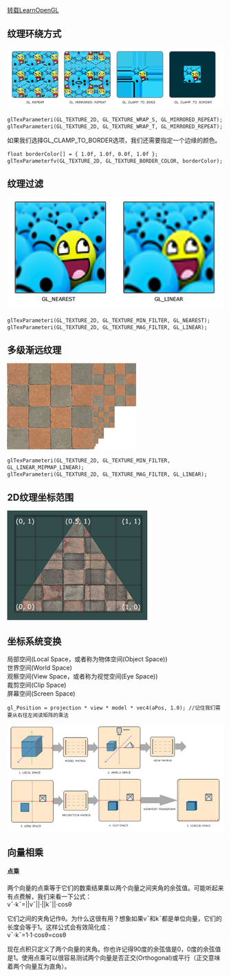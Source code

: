 [转载LearnOpenGL](https://learnopengl-cn.github.io)

纹理环绕方式
-----------

![texture_wrapping](texture_wrapping.png)

```oclight
glTexParameteri(GL_TEXTURE_2D, GL_TEXTURE_WRAP_S, GL_MIRRORED_REPEAT);
glTexParameteri(GL_TEXTURE_2D, GL_TEXTURE_WRAP_T, GL_MIRRORED_REPEAT);
```

如果我们选择GL_CLAMP_TO_BORDER选项，我们还需要指定一个边缘的颜色。
```oclight
float borderColor[] = { 1.0f, 1.0f, 0.0f, 1.0f };
glTexParameterfv(GL_TEXTURE_2D, GL_TEXTURE_BORDER_COLOR, borderColor);
```


纹理过滤
-------

![texture_filtering](texture_filtering.png)

```oclight
glTexParameteri(GL_TEXTURE_2D, GL_TEXTURE_MIN_FILTER, GL_NEAREST);
glTexParameteri(GL_TEXTURE_2D, GL_TEXTURE_MAG_FILTER, GL_LINEAR);
```

多级渐远纹理
-----------

![mipmaps](mipmaps.png)

```oclight
glTexParameteri(GL_TEXTURE_2D, GL_TEXTURE_MIN_FILTER, GL_LINEAR_MIPMAP_LINEAR);
glTexParameteri(GL_TEXTURE_2D, GL_TEXTURE_MAG_FILTER, GL_LINEAR);
```


2D纹理坐标范围
-------------

![tex_coords](tex_coords.png)


坐标系统变换
-----------

局部空间(Local Space，或者称为物体空间(Object Space))  
世界空间(World Space)  
观察空间(View Space，或者称为视觉空间(Eye Space))  
裁剪空间(Clip Space)  
屏幕空间(Screen Space)  

```
gl_Position = projection * view * model * vec4(aPos, 1.0); //记住我们需要从右往左阅读矩阵的乘法
```

![coordinate_systems](coordinate_systems.png)


向量相乘
-------

#### 点乘  

两个向量的点乘等于它们的数乘结果乘以两个向量之间夹角的余弦值。可能听起来有点费解，我们来看一下公式：  
v¯⋅k¯=||v¯||⋅||k¯||⋅cosθ

它们之间的夹角记作θ。为什么这很有用？想象如果v¯和k¯都是单位向量，它们的长度会等于1。这样公式会有效简化成：  
v¯⋅k¯=1⋅1⋅cosθ=cosθ

现在点积只定义了两个向量的夹角。你也许记得90度的余弦值是0，0度的余弦值是1。使用点乘可以很容易测试两个向量是否正交(Orthogonal)或平行（正交意味着两个向量互为直角）。